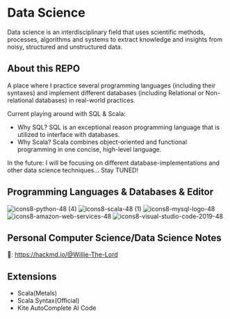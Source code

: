 # Data Science
Data science is an interdisciplinary field that uses scientific methods, processes, algorithms and systems to extract knowledge and insights from noisy, structured and unstructured data.

## **About this REPO**
A place where I practice several programming languages (including their syntaxes) and implement different databases (including Relational or Non-relational databases) in real-world practices.

Current playing around with SQL & Scala:
- Why SQL? SQL is an exceptional reason programming language that is utilized to interface with databases.
- Why Scala? Scala combines object-oriented and functional programming in one concise, high-level language. 

In the future:
I will be focusing on different database-implementations and other data science techniques... Stay TUNED!

## **Programming Languages & Databases & Editor**

![icons8-python-48 (4)](https://user-images.githubusercontent.com/65143821/143183688-8f160eed-ea98-440c-b480-356abf3ba461.png) ![icons8-scala-48 (1)](https://user-images.githubusercontent.com/65143821/143433382-be77e4a4-1a61-4a0d-a787-914dbeaf13a2.png) ![icons8-mysql-logo-48](https://user-images.githubusercontent.com/65143821/143433582-f6247bc3-e5bb-4023-adcd-4280920889ea.png) ![icons8-amazon-web-services-48](https://user-images.githubusercontent.com/65143821/143433804-723b67d0-54b9-45eb-b7b4-8fedb454bc4b.png)
![icons8-visual-studio-code-2019-48](https://user-images.githubusercontent.com/65143821/143433890-c8051d31-9d1c-496e-bb43-c1fc2b47d66f.png)





## Personal Computer Science/Data Science Notes

🔗: https://hackmd.io/@Willie-The-Lord

## Extensions
- Scala(Metals)
- Scala Syntax(Official)
- Kite AutoComplete AI Code

